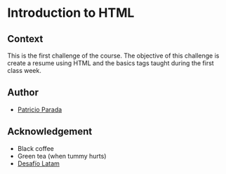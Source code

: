 # Introduction to HTML

## Context

This is the first challenge of the course. The objective of this challenge is create a resume using HTML and the basics tags taught during the first class week.

## Author

* [Patricio Parada](https://github.com/pelafustan)

## Acknowledgement

* Black coffee
* Green tea (when tummy hurts)
* [Desafío Latam](https://desafiolatam.com)
